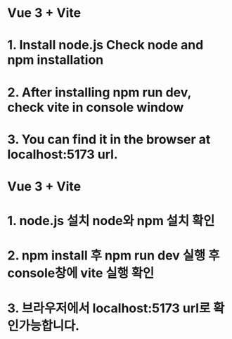 # Vue 3 + Vite
# 1. Install node.js Check node and npm installation
# 2. After installing npm run dev, check vite in console window
# 3. You can find it in the browser at localhost:5173 url.

# Vue 3 + Vite
# 1. node.js 설치 node와 npm 설치 확인 
# 2. npm install 후 npm run dev 실행 후 console창에 vite 실행 확인
# 3. 브라우저에서 localhost:5173 url로 확인가능합니다.